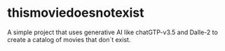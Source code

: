 # thismoviedoesnotexist
A simple project that uses generative AI like chatGTP-v3.5 and Dalle-2 to create a catalog of movies that don´t exist.
